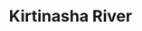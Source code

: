 ---
title: "Kirtinasha River"
title_bn: "কীর্তিনাশা নদী"
description: "It started flowing from Padma River of Dhaka and falls into the same river."
---